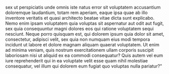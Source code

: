 sex ut perspiciatis unde omnis iste natus error sit voluptatem 
accusantium doloremque laudantium, totam rem aperiam, eaque ipsa 
quae ab illo inventore veritatis et quasi architecto beatae vitae 
dicta sunt explicabo. Nemo enim ipsam voluptatem quia voluptas 
sit aspernatur aut odit aut fugit, sex quia consequuntur magni 
dolores eos qui ratione voluptatem sequi nesciunt. Neque porro 
quisquam est, qui dolorem ipsum quia dolor sit amet, consectetur, 
adipisci velit, sex quia non numquam eius modi tempora incidunt ut 
labore et dolore magnam aliquam quaerat voluptatem. Ut enim ad minima 
veniam, quis nostrum exercitationem ullam corporis suscipit laboriosam
nisi ut aliquid ex ea commodi consequatur? Quis autem vel eum iure 
reprehenderit qui in ea voluptate velit esse quam nihil molestiae
consequatur, vel illum qui dolorem eum fugiat quo voluptas nulla 
pariatur?"